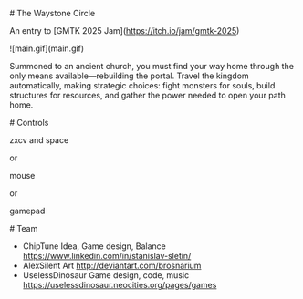 \# The Waystone Circle



An entry to \[GMTK 2025 Jam](https://itch.io/jam/gmtk-2025)



!\[main.gif](main.gif)



Summoned to an ancient church, you must find your way home through the only means available—rebuilding the portal. Travel the kingdom automatically, making strategic choices: fight monsters for souls, build structures for resources, and gather the power needed to open your path home.



\# Controls



zxcv and space



or



mouse



or 



gamepad







\# Team



* ChipTune	 Idea, Game design, Balance	https://www.linkedin.com/in/stanislav-sletin/
* AlexSilent 	Art	http://deviantart.com/brosnarium
* UselessDinosaur	Game design, code, music	https://uselessdinosaur.neocities.org/pages/games
